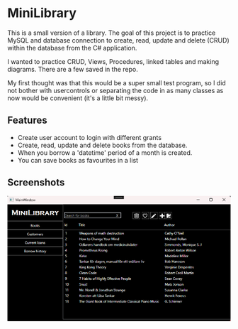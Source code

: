 
# MiniLibrary

This is a small version of a library. The goal of this project is to practice MySQL and database connection to create, read, update and delete (CRUD) within the database from the C# application. 

I wanted to practice CRUD, Views, Procedures, linked tables and making diagrams. There are a few saved in the repo. 

My first thought was that this would be a super small test program, so I did not bother with usercontrols or separating the code in as many classes as now would be convenient (it's a little bit messy).  






## Features

- Create user account to login with different grants
- Create, read, update and delete books from the database. 
- When you borrow a 'datetime' period of a month is created. 
- You can save books as favourites in a list


## Screenshots

![MiniLibrary Screenshot](https://github.com/Bubbelbad/MiniLibrary/blob/master/Screenshot%20MiniLibrary.png)
